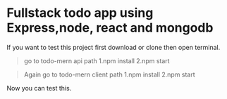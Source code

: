 # Fullstack todo app using Express,node, react and mongodb

If you want to test this project first download or clone then open terminal.

> go to todo-mern api path 1.npm install 2.npm start

> Again go to todo-mern client path 1.npm install 2.npm start

Now you can test this.
